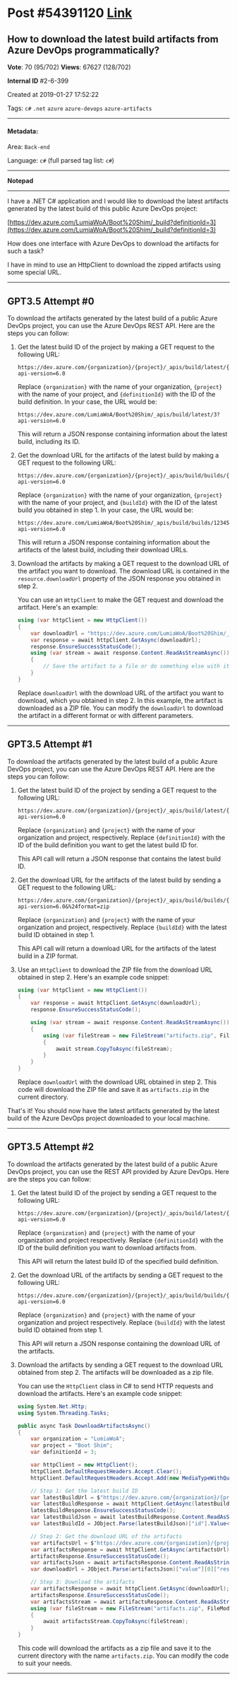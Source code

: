 
# Post \#54391120 [Link](https://stackoverflow.com/questions/54391120/)

## How to download the latest build artifacts from Azure DevOps programmatically?

**Vote**: 70 (95/702) **Views**: 67627 (128/702) 

**Internal ID** \#2-6-399

Created at 2019-01-27 17:52:22

Tags: `c#` `.net` `azure` `azure-devops` `azure-artifacts`

----------

#### Metadata:

Area: `Back-end`

Language: `c#` (full parsed tag list: `c#`)

----------

**Notepad**


----------

I have a .NET C# application and I would like to download the latest artifacts generated by the latest build of this public Azure DevOps project:

[https://dev.azure.com/LumiaWoA/Boot%20Shim/_build?definitionId=3](https://dev.azure.com/LumiaWoA/Boot%20Shim/_build?definitionId=3)

How does one interface with Azure DevOps to download the artifacts for such a task? 

I have in mind to use an HttpClient to download the zipped artifacts using some special URL.


----------
        
## GPT3.5 Attempt \#0

To download the artifacts generated by the latest build of a public Azure DevOps project, you can use the Azure DevOps REST API. Here are the steps you can follow:

1. Get the latest build ID of the project by making a GET request to the following URL:

   ```
   https://dev.azure.com/{organization}/{project}/_apis/build/latest/{definitionId}?api-version=6.0
   ```

   Replace `{organization}` with the name of your organization, `{project}` with the name of your project, and `{definitionId}` with the ID of the build definition. In your case, the URL would be:

   ```
   https://dev.azure.com/LumiaWoA/Boot%20Shim/_apis/build/latest/3?api-version=6.0
   ```

   This will return a JSON response containing information about the latest build, including its ID.

2. Get the download URL for the artifacts of the latest build by making a GET request to the following URL:

   ```
   https://dev.azure.com/{organization}/{project}/_apis/build/builds/{buildId}/artifacts?api-version=6.0
   ```

   Replace `{organization}` with the name of your organization, `{project}` with the name of your project, and `{buildId}` with the ID of the latest build you obtained in step 1. In your case, the URL would be:

   ```
   https://dev.azure.com/LumiaWoA/Boot%20Shim/_apis/build/builds/123456/artifacts?api-version=6.0
   ```

   This will return a JSON response containing information about the artifacts of the latest build, including their download URLs.

3. Download the artifacts by making a GET request to the download URL of the artifact you want to download. The download URL is contained in the `resource.downloadUrl` property of the JSON response you obtained in step 2.

   You can use an `HttpClient` to make the GET request and download the artifact. Here's an example:

   ```csharp
   using (var httpClient = new HttpClient())
   {
       var downloadUrl = "https://dev.azure.com/LumiaWoA/Boot%20Shim/_apis/build/builds/123456/artifacts?artifactName=MyArtifact&api-version=6.0&%24format=zip";
       var response = await httpClient.GetAsync(downloadUrl);
       response.EnsureSuccessStatusCode();
       using (var stream = await response.Content.ReadAsStreamAsync())
       {
           // Save the artifact to a file or do something else with it
       }
   }
   ```

   Replace `downloadUrl` with the download URL of the artifact you want to download, which you obtained in step 2. In this example, the artifact is downloaded as a ZIP file. You can modify the `downloadUrl` to download the artifact in a different format or with different parameters.

--------

## GPT3.5 Attempt \#1

To download the artifacts generated by the latest build of a public Azure DevOps project, you can use the Azure DevOps REST API. Here are the steps you can follow:

1. Get the latest build ID of the project by sending a GET request to the following URL:

   ```
   https://dev.azure.com/{organization}/{project}/_apis/build/latest/{definitionId}?api-version=6.0
   ```

   Replace `{organization}` and `{project}` with the name of your organization and project, respectively. Replace `{definitionId}` with the ID of the build definition you want to get the latest build ID for.

   This API call will return a JSON response that contains the latest build ID.

2. Get the download URL for the artifacts of the latest build by sending a GET request to the following URL:

   ```
   https://dev.azure.com/{organization}/{project}/_apis/build/builds/{buildId}/artifacts?api-version=6.0&%24format=zip
   ```

   Replace `{organization}` and `{project}` with the name of your organization and project, respectively. Replace `{buildId}` with the latest build ID obtained in step 1.

   This API call will return a download URL for the artifacts of the latest build in a ZIP format.

3. Use an `HttpClient` to download the ZIP file from the download URL obtained in step 2. Here's an example code snippet:

   ```csharp
   using (var httpClient = new HttpClient())
   {
       var response = await httpClient.GetAsync(downloadUrl);
       response.EnsureSuccessStatusCode();

       using (var stream = await response.Content.ReadAsStreamAsync())
       {
           using (var fileStream = new FileStream("artifacts.zip", FileMode.Create))
           {
               await stream.CopyToAsync(fileStream);
           }
       }
   }
   ```

   Replace `downloadUrl` with the download URL obtained in step 2. This code will download the ZIP file and save it as `artifacts.zip` in the current directory.

That's it! You should now have the latest artifacts generated by the latest build of the Azure DevOps project downloaded to your local machine.

--------

## GPT3.5 Attempt \#2

To download the artifacts generated by the latest build of a public Azure DevOps project, you can use the REST API provided by Azure DevOps. Here are the steps you can follow:

1. Get the latest build ID of the project by sending a GET request to the following URL:

   ```
   https://dev.azure.com/{organization}/{project}/_apis/build/latest/{definitionId}?api-version=6.0
   ```

   Replace `{organization}` and `{project}` with the name of your organization and project respectively. Replace `{definitionId}` with the ID of the build definition you want to download artifacts from.

   This API will return the latest build ID of the specified build definition.

2. Get the download URL of the artifacts by sending a GET request to the following URL:

   ```
   https://dev.azure.com/{organization}/{project}/_apis/build/builds/{buildId}/artifacts?api-version=6.0
   ```

   Replace `{organization}` and `{project}` with the name of your organization and project respectively. Replace `{buildId}` with the latest build ID obtained from step 1.

   This API will return a JSON response containing the download URL of the artifacts.

3. Download the artifacts by sending a GET request to the download URL obtained from step 2. The artifacts will be downloaded as a zip file.

   You can use the `HttpClient` class in C# to send HTTP requests and download the artifacts. Here's an example code snippet:

   ```csharp
   using System.Net.Http;
   using System.Threading.Tasks;

   public async Task DownloadArtifactsAsync()
   {
       var organization = "LumiaWoA";
       var project = "Boot Shim";
       var definitionId = 3;

       var httpClient = new HttpClient();
       httpClient.DefaultRequestHeaders.Accept.Clear();
       httpClient.DefaultRequestHeaders.Accept.Add(new MediaTypeWithQualityHeaderValue("application/json"));

       // Step 1: Get the latest build ID
       var latestBuildUrl = $"https://dev.azure.com/{organization}/{project}/_apis/build/latest/{definitionId}?api-version=6.0";
       var latestBuildResponse = await httpClient.GetAsync(latestBuildUrl);
       latestBuildResponse.EnsureSuccessStatusCode();
       var latestBuildJson = await latestBuildResponse.Content.ReadAsStringAsync();
       var latestBuildId = JObject.Parse(latestBuildJson)["id"].Value<int>();

       // Step 2: Get the download URL of the artifacts
       var artifactsUrl = $"https://dev.azure.com/{organization}/{project}/_apis/build/builds/{latestBuildId}/artifacts?api-version=6.0";
       var artifactsResponse = await httpClient.GetAsync(artifactsUrl);
       artifactsResponse.EnsureSuccessStatusCode();
       var artifactsJson = await artifactsResponse.Content.ReadAsStringAsync();
       var downloadUrl = JObject.Parse(artifactsJson)["value"][0]["resource"]["downloadUrl"].Value<string>();

       // Step 3: Download the artifacts
       var artifactsResponse = await httpClient.GetAsync(downloadUrl);
       artifactsResponse.EnsureSuccessStatusCode();
       var artifactsStream = await artifactsResponse.Content.ReadAsStreamAsync();
       using (var fileStream = new FileStream("artifacts.zip", FileMode.Create))
       {
           await artifactsStream.CopyToAsync(fileStream);
       }
   }
   ```

   This code will download the artifacts as a zip file and save it to the current directory with the name `artifacts.zip`. You can modify the code to suit your needs.

--------

